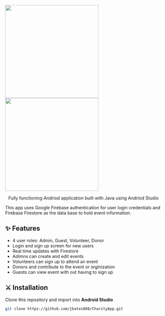 

<image src="https://user-images.githubusercontent.com/41972596/89938268-df5dab00-dbdb-11ea-8d48-b7cc1a64ee8a.png" width="300"> <image src="https://user-images.githubusercontent.com/41972596/89937930-5f374580-dbdb-11ea-8f55-0cec646e0044.png" width="300">
    
    
<p align="center">
Fully functioning Andriod application built with Java using Andriod Studio
<br>
</p>

This app uses Google Firebase authentication for user login credentials and Firebase Firestore as the data base to hold event information.


## ✨ Features

* 4 user roles: Admin, Guest, Volunteer, Donor
* Login and sign up screen for new users
* Real time updates with Firestore
* Adimns can create and edit events
* Volunteers can sign up to attend an event
* Donors and contribute to the event or orginization
* Guests can view event with out having to sign up

## ⚔️ Installation

Clone this repository and import into **Android Studio**
```bash
git clone https://github.com/jbates888/CharityApp.git
```
